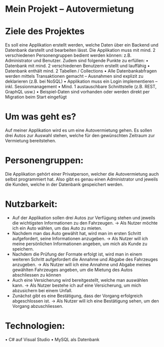 # Mein Projekt – Autovermietung

# Ziele des Projektes
Es soll eine Applikation erstellt werden, welche Daten über ein Backend und Datenbank darstellt und bearbeiten lässt. Die Applikation muss mit mind. 2 verschiedenen Personengruppen bedient werden können: z.B. Administrator und Benutzer. Zudem sind folgende Punkte zu erfüllen: 
  • Datenbank mit mind. 2 verschiedenen Benutzern erstellt und lauffähig 
  • Datenbank enthält mind. 2 Tabellen / Collections 
  • Alle Datenbankabfragen werden mittels Transaktionen gemacht – Ausnahmen sind explizit zu deklarieren (z.B. bei NoSQL) 
  • Applikation muss ein Login implementieren – inkl. Sessionmanagement 
  • Mind. 1 austauschbare Schnittstelle (z.B. REST, GraphQL usw.) 
  • Beispiel-Daten sind vorhanden oder werden direkt per Migration beim Start eingefügt

# Um was geht es?
Auf meiner Applikation wird es um eine Autovermietung gehen. Es sollen drei Autos zur Auswahl stehen, welche für den gewünschten Zeitraum zur Vermietung bereitstehen.

# Personengruppen:
Die Applikation gehört einer Privatperson, welcher die Autovermietung auch selbst programmiert hat. Also gibt es genau einen Administrator und jeweils die Kunden, welche in der Datenbank gespeichert werden.

# Nutzbarkeit:
  -	Auf der Applikation sollen drei Autos zur Verfügung stehen und jeweils die wichtigsten Informationen zu den Fahrzeugen.
    -> Als Nutzer möchte ich ein Auto wählen, um das Auto zu mieten.
  - Nachdem man das Auto gewählt hat, wird man im ersten Schritt aufgefordert, seine Informationen anzugeben.
    -> Als Nutzer will ich meine persönlichen Informationen angeben, um mich als Kunde zu speichern.
  -	Nachdem die Prüfung der Formate erfolgt ist, wird man in einem weiteren Schritt aufgefordert die Annahme und Abgabe des Fahrzeuges anzugeben.
    -> Als Nutzer will ich eine Annahme und Abgabe meines gewählten Fahrzeuges angeben, um die Mietung des Autos abschliessen zu können
  -	Auch eine Versicherung wird bereitgestellt, welche man auswählen kann.
    -> Als Nutzer bestehe ich auf eine Versicherung, um mich abzusichern bei einem Unfall.
  -	Zunächst gibt es eine Bestätigung, dass der Vorgang erfolgreich abgeschlossen ist.
    -> Als Nutzer will ich eine Bestätigung sehen, um den Vorgang abzuschliessen.

# Technologien:
  •	C# auf Visual Studio
  •	MySQL als Datenbank


